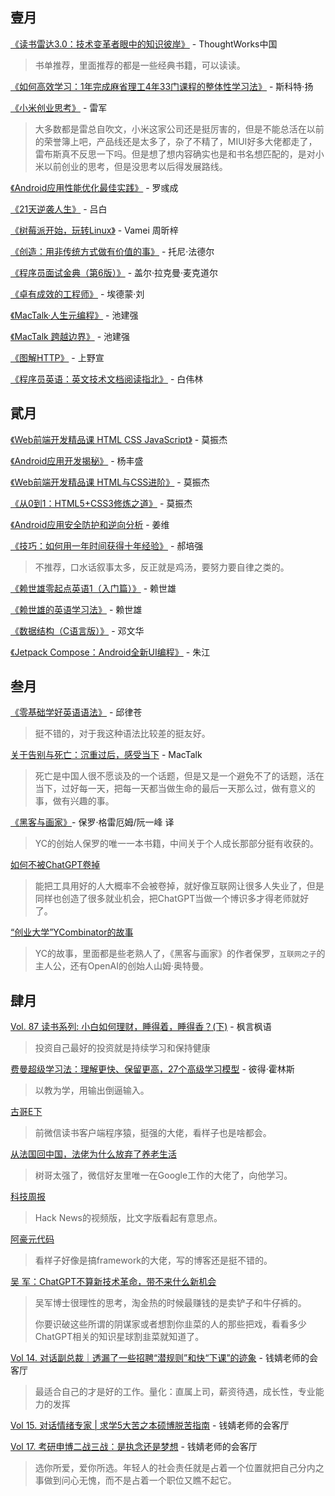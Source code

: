 ## 壹月

[《读书雷达3.0：技术变革者眼中的知识彼岸》](https://weread.qq.com/web/bookDetail/45932e3071e12651459fbd6) - ThoughtWorks中国

> 书单推荐，里面推荐的都是一些经典书籍，可以读读。

[《如何高效学习：1年完成麻省理工4年33门课程的整体性学习法》](https://weread.qq.com/web/bookDetail/0683235058c1e6068bd239f) - 斯科特·扬

[《小米创业思考》](https://weread.qq.com/web/bookDetail/43832a10813ab703dg011c78) - 雷军

> 大多数都是雷总自吹文，小米这家公司还是挺厉害的，但是不能总活在以前的荣誉簿上吧，产品线还是太多了，杂了不精了，MIUI好多大佬都走了，雷布斯真不反思一下吗。但是想了想内容确实也是和书名想匹配的，是对小米以前创业的思考，但是没思考以后得发展路线。

[《Android应用性能优化最佳实践》](https://weread.qq.com/web/bookDetail/05a320d05d009605a8980d2) - 罗彧成

[《21天逆袭人生》](https://weread.qq.com/web/bookDetail/1db32430813ab7700g019539) - 吕白

[《树莓派开始，玩转Linux》](https://weread.qq.com/web/bookDetail/140329d0716ce81f140468e) - Vamei 周昕梓

[《创造：用非传统方式做有价值的事》](https://weread.qq.com/web/bookDetail/13832ac0813ab725fg018645) - 托尼·法德尔

[《程序员面试金典（第6版）》](https://weread.qq.com/web/bookDetail/bf93256071a122bebf98d95) - 盖尔·拉克曼·麦克道尔 

[《卓有成效的工程师》](https://weread.qq.com/web/bookDetail/5e932db0813ab7031g018088) - 埃德蒙·刘 

[《MacTalk·人生元编程》](https://weread.qq.com/web/bookDetail/f66325405c4f7cf66f11365) - 池建强

[《MacTalk 跨越边界》](https://weread.qq.com/web/bookDetail/a53326405c53cda53fec089) - 池建强

[《图解HTTP》](https://weread.qq.com/web/bookDetail/3da32b505dd9f43da9a1aca) - 上野宣

[《程序员英语：英文技术文档阅读指北》](https://weread.qq.com/web/bookDetail/27532660813ab7253g017c85) - 白伟林 

## 貮月

[《Web前端开发精品课 HTML CSS JavaScript》](https://weread.qq.com/web/bookDetail/a3f32360723fba51a3f53c4) - 莫振杰

[《Android应用开发揭秘》](https://weread.qq.com/web/bookDetail/ff4326705932adff448e50f) - 杨丰盛

[《Web前端开发精品课 HTML与CSS进阶》](https://weread.qq.com/web/bookDetail/f9732f507159a1d3f97f5cf) - 莫振杰

[《从0到1：HTML5+CSS3修炼之道》](https://weread.qq.com/web/bookDetail/0d832cb071cad77e0d87b47) - 莫振杰

[《Android应用安全防护和逆向分析](https://weread.qq.com/web/bookDetail/6ef32f805e0b836efa707cb) - 姜维

[《技巧：如何用一年时间获得十年经验》](https://weread.qq.com/web/bookDetail/5b93277071ede83b5b95497) - 郝培强

> 不推荐，口水话叙事太多，反正就是鸡汤，要努力要自律之类的。

[《赖世雄零起点英语1（入门篇）》](https://weread.qq.com/web/bookDetail/b9032ba0813ab69bfg011758) - 赖世雄 

[《赖世雄的英语学习法》](https://weread.qq.com/web/bookDetail/726324107155aa127268843) - 赖世雄 

[《数据结构（C语言版）》](https://weread.qq.com/web/bookDetail/f66323605a0426f66836979) - 邓文华

[《Jetpack Compose：Android全新UI编程》](https://weread.qq.com/web/bookDetail/23732140729e531123725a8) - 朱江

##  叁月

[《零基础学好英语语法》](https://weread.qq.com/web/bookDetail/732328b0718995a47324961) - 邱律苍

>  挺不错的，对于我这种语法比较差的挺友好。

[关于告别与死亡：沉重过后，感受当下](https://www.xiaoyuzhoufm.com/episode/63d66c596bcfd94102d0db5b?s=eyJ1IjoiNjM4OWJmMzhlZGNlNjcxMDRhY2I4ODI2In0%3D) - MacTalk

> 死亡是中国人很不愿谈及的一个话题，但是又是一个避免不了的话题，活在当下，过好每一天，把每一天都当做生命的最后一天那么过，做有意义的事，做有兴趣的事。

[《黑客与画家》](https://weread.qq.com/web/bookDetail/5b9328f05dd9fb5b922d1eb)- 保罗·格雷厄姆/阮一峰 译

> YC的创始人保罗的唯一一本书籍，中间关于个人成长那部分挺有收获的。

[如何不被ChatGPT卷掉](bilibili.com/video/BV1Lo4y1q7AP)

> 能把工具用好的人大概率不会被卷掉，就好像互联网让很多人失业了，但是同样也创造了很多就业机会，把ChatGPT当做一个博识多才得老师就好了。

[“创业大学”YCombinator的故事](https://www.bilibili.com/video/BV15T411k75c)

> YC的故事，里面都是些老熟人了，《黑客与画家》的作者保罗，`互联网之子`的主人公，还有OpenAI的创始人山姆·奥特曼。

## 肆月

[Vol. 87 读书系列: 小白如何理财，睡得着，睡得香？(下)](https://www.xiaoyuzhoufm.com/episode/642101d2179eec53316bb5c1) - 枫言枫语

> 投资自己最好的投资就是持续学习和保持健康

[费曼超级学习法：理解更快、保留更高，27个高级学习模型](https://weread.qq.com/web/bookDetail/030322c0813ab7b89g019227) - 彼得·霍林斯

> 以教为学，用输出倒逼输入。

[古哥E下](https://juejin.cn/user/3544481216605703/posts)

> 前微信读书客户端程序猿，挺强的大佬，看样子也是啥都会。

[从法国回中国，法佬为什么放弃了养老生活](https://www.xiaoyuzhoufm.com/episode/636770711064cb55f31507ac)

> 树哥太强了，微信好友里唯一在Google工作的大佬了，向他学习。

[科技周报](https://space.bilibili.com/489667127/channel/collectiondetail?sid=249279)

> Hack News的视频版，比文字版看起有意思点。

[阿豪元代码](https://juejin.cn/user/342703355728382/posts)

> 看样子好像是搞framework的大佬，写的博客还是挺不错的。

[吴 军：ChatGPT不算新技术革命，带不来什么新机会](https://mp.weixin.qq.com/s/I9cljLZOyMcUCVbQTAVRfQ)

> 吴军博士很理性的思考，淘金热的时候最赚钱的是卖铲子和牛仔裤的。
>
> 你要识破这些所谓的阴谋家或者想割你韭菜的人的那些把戏，看看多少ChatGPT相关的知识星球割韭菜就知道了。

[Vol 14. 对话副总裁｜透漏了一些招聘“潜规则”和快“下课”的迹象](https://www.xiaoyuzhoufm.com/episode/642b8816a79cc814708e12a3) - 钱婧老师的会客厅

> 最适合自己的才是好的工作。量化：直属上司，薪资待遇，成长性，专业能力的发挥

[Vol 15. 对话情绪专家 | 求学5大苦之本硕博脱苦指南](https://www.xiaoyuzhoufm.com/episode/642d08fe9361a4e7c3b221ca) - 钱婧老师的会客厅

[Vol 17. 考研申博二战三战：是执念还是梦想](https://www.xiaoyuzhoufm.com/episode/643deb0266e4c00c6a5e41b4) - 钱婧老师的会客厅

> 选你所爱，爱你所选。年轻人的社会责任就是占着一个位置就把自己分内之事做到问心无愧，而不是占着一个职位又瞧不起它。